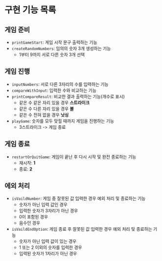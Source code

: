 # 구현 기능 목록  

## 게임 준비
- `printGameStart`: 게임 시작 문구 출력하는 기능
- `createRandomNumbers`: 임의의 숫자 3개 생성하는 기능
    - 1부터 9까지 서로 다른 숫자 3개 선택

## 게임 진행
- `inputNumbers`: 서로 다른 3자리의 수를 입력하는 기능
- `compareWithInput`: 입력한 수와 비교하는 기능
- `printCompareResult`: 비교한 결과 출력하는 기능(개수로 표시)
    - 같은 수 같은 자리 있을 경우 **스트라이크**
    - 같은 수 다른 자리 있을 경우 **볼**
    - 같은 수 전혀 없을 경우 **낫싱**
- `playGame`: 숫자를 모두 맞힐 때까지 게임을 진행하는 기능
    - 3스트라이크 -> 게임 종료

## 게임 종료
- `restartOrQuitGame`: 게임이 끝난 후 다시 시작 및 완전 종료하는 기능
    - 재시작: **1**
    - 종료: **2**

## 에외 처리
- `isVaildNumber`: 게임 중 잘못된 값 입력한 경우 예외 처리 및 종료하는 기능
    - 숫자가 아닌 입력 값인 경우
    - 입력한 숫자가 3자리가 아닌 경우
    - 0이 포함된 경우
    - 음수인 경우
- `isVaildEndOption`: 게임 종료 후 잘못된 값 입력한 경우 예외 처리 및 종료하는 기능
    - 숫자가 아닌 입력 값이 있는 경우
    - 1 또는 2 이외의 숫자를 입력한 경우
    - 입력된 숫자가 1자리가 아닌 경우
    
